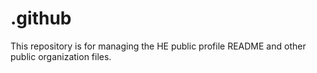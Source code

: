 # .github

This repository is for managing the HE public profile README and other public organization files.
